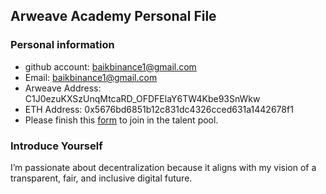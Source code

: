 ## Arweave Academy Personal File

### Personal information

- github account: baikbinance1@gmail.com
- Email: baikbinance1@gmail.com
- Arweave Address: C1J0ezuKXSzUnqMtcaRD_OFDFElaY6TW4Kbe93SnWkw
- ETH Address: 0x5676bd6851b12c831dc4326cced631a1442678f1
- Please finish this [form](https://docs.google.com/forms/d/e/1FAIpQLSfWA5fIIcBgmRppm3jNz5vmf9Mai_QMVil-2pO4r7YKn_Zhtw/viewform?usp=sf_link) to join in the talent pool.

### Introduce Yourself
I’m passionate about decentralization because it aligns with my vision of a transparent, fair, and inclusive digital future.